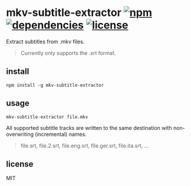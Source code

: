 # mkv-subtitle-extractor [![npm][npm-img]][npm-url] [![dependencies][dep-img]][dep-url] [![license][lic-img]][lic-url]

[npm-img]: https://img.shields.io/npm/v/mkv-subtitle-extractor.svg
[npm-url]: https://www.npmjs.com/package/mkv-subtitle-extractor
[dep-img]: https://david-dm.org/mathiasvr/mkv-subtitle-extractor.svg
[dep-url]: https://david-dm.org/mathiasvr/mkv-subtitle-extractor
[lic-img]: http://img.shields.io/:license-MIT-blue.svg
[lic-url]: http://mvr.mit-license.org

Extract subtitles from .mkv files.

> Currently only supports the .srt format.

## install

```
npm install -g mkv-subtitle-extractor
```

## usage

```
mkv-subtitle-extractor file.mkv
```

All supported subtitle tracks are written to the same destination with non-overwriting (incremental) names.
> file.srt, file.2.srt, file.eng.srt, file.ger.srt, file.ita.srt, ...

## license

MIT
